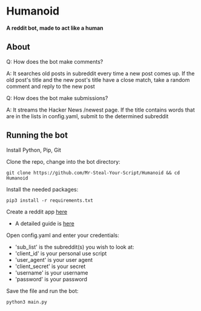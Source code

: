 # Humanoid

**A reddit bot, made to act like a human**

## About

Q: How does the bot make comments?

A: It searches old posts in subreddit every time a new post comes up. If the old post's title and the new post's title have a close match, take a random comment and reply to the new post

Q: How does the bot make submissions?

A: It streams the Hacker News /newest page. If the title contains words that are in the lists in config.yaml, submit to the determined subreddit

## Running the bot

Install Python, Pip, Git

Clone the repo, change into the bot directory:

    git clone https://github.com/Mr-Steal-Your-Script/Humanoid && cd Humanoid
    
Install the needed packages:

    pip3 install -r requirements.txt
    
Create a reddit app [here](https://reddit.com/prefs/apps)

- A detailed guide is [here](https://github.com/reddit-archive/reddit/wiki/OAuth2)

Open config.yaml and enter your credentials:

- 'sub_list' is the subreddit(s) you wish to look at:
- 'client_id' is your personal use script
- 'user_agent' is your user agent
- 'client_secret' is your secret
- 'username' is your username
- 'password' is your password

Save the file and run the bot:

    python3 main.py
